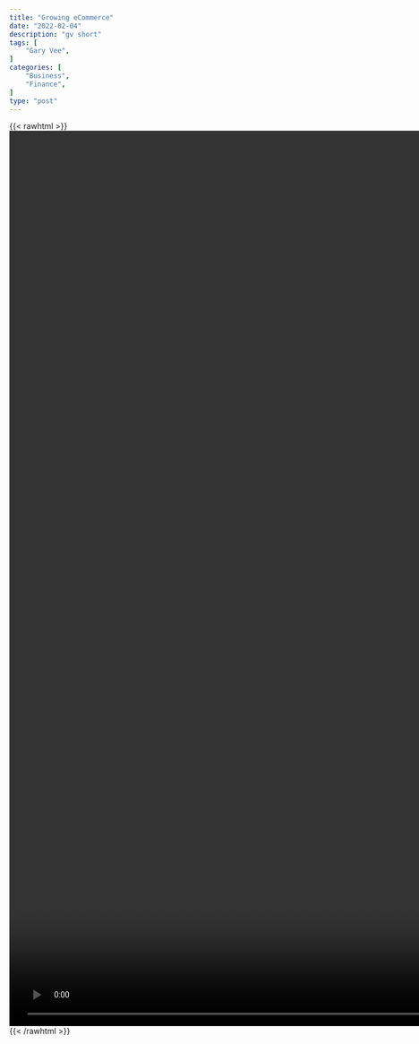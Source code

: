 ```yaml
---
title: "Growing eCommerce"
date: "2022-02-04"
description: "gv short"
tags: [
    "Gary Vee",
]
categories: [
    "Business",
    "Finance",
]
type: "post"
---
```

{{< rawhtml >}}
    <video style="height:40vh;width:auto" overflow="hidden" controls>
        <source src="https://clips.dev00ps.com/Gary_Vee/4_Steps_To_Growing_Your_Own_Brand_shorts.mp4" type="video/mp4"> 
    </video>
{{< /rawhtml >}}